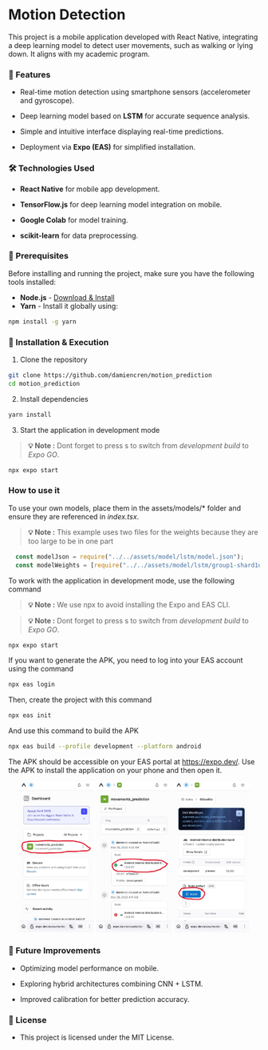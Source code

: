 # Motion Detection

This project is a mobile application developed with React Native, integrating a deep learning model to detect user movements, such as walking or lying down. It aligns with my academic program.

### 📌 Features

- Real-time motion detection using smartphone sensors (accelerometer and gyroscope).

- Deep learning model based on **LSTM** for accurate sequence analysis.

- Simple and intuitive interface displaying real-time predictions.

- Deployment via **Expo (EAS)** for simplified installation.

### 🛠 Technologies Used

- **React Native** for mobile app development.

- **TensorFlow.js** for deep learning model integration on mobile.

- **Google Colab** for model training.

- **scikit-learn** for data preprocessing.

### 📌 Prerequisites

Before installing and running the project, make sure you have the following tools installed:

- **Node.js** - [Download & Install](https://nodejs.org/)
- **Yarn** - Install it globally using:
```bash
npm install -g yarn
```

### 🚀 Installation & Execution

1. Clone the repository
```bash
git clone https://github.com/damiencren/motion_prediction
cd motion_prediction
```

2. Install dependencies

```bash
yarn install
```

3. Start the application in development mode

> **💡 Note :** Dont forget to press s to switch from *development build* to *Expo GO*.

```bash
npx expo start
```

### How to use it

To use your own models, place them in the assets/models/* folder and ensure they are referenced in *index.tsx*. 
> **💡 Note :** This example uses two files for the weights because they are too large to be in one part

```typescript
  const modelJson = require("../../assets/model/lstm/model.json");
  const modelWeights = [require("../../assets/model/lstm/group1-shard1of2.bin"),require("../../assets/model/lstm/group1-shard2of2.bin"),];
```

To work with the application in development mode, use the following command

> **💡 Note :** We use npx to avoid installing the Expo and EAS CLI.

> **💡 Note :** Dont forget to press s to switch from *development build* to *Expo GO*.

```bash
npx expo start
```
If you want to generate the APK, you need to log into your EAS account using the command
```bash
npx eas login
```
Then, create the project with this command
```bash
npx eas init
```
And use this command to build the APK
```bash
npx eas build --profile development --platform android 
```
The APK should be accessible on your EAS portal at https://expo.dev/. Use the APK to install the application on your phone and then open it.

<p align="center">
  <img src="docs/screen1.jpg" width="30%" />
  <img src="docs/screen2.jpg" width="30%" />
  <img src="docs/screen3.jpg" width="30%" />
</p>

### 📌 Future Improvements

- Optimizing model performance on mobile.

- Exploring hybrid architectures combining CNN + LSTM.

- Improved calibration for better prediction accuracy.

### 📜 License

- This project is licensed under the MIT License.
